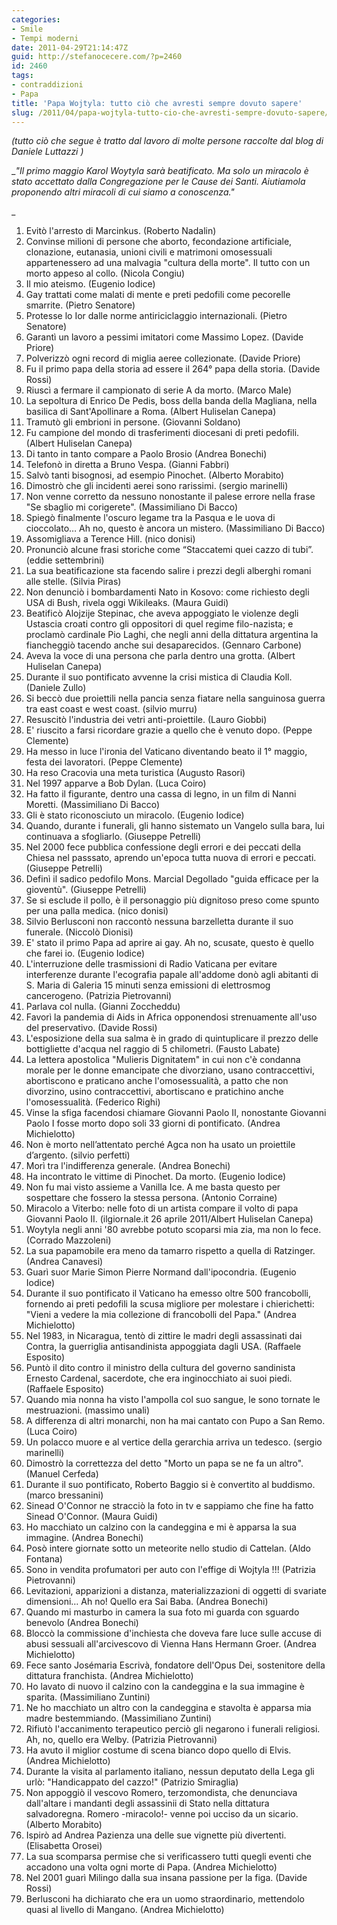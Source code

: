 ```yaml
---
categories:
- Smile
- Tempi moderni
date: 2011-04-29T21:14:47Z
guid: http://stefanocecere.com/?p=2460
id: 2460
tags:
- contraddizioni
- Papa
title: 'Papa Wojtyla: tutto ciò che avresti sempre dovuto sapere'
slug: /2011/04/papa-wojtyla-tutto-cio-che-avresti-sempre-dovuto-sapere/
---
```


_(tutto ciò che segue è tratto dal lavoro di molte persone raccolte dal blog di Daniele Luttazzi )_

__"Il primo maggio Karol Woytyla sarà beatificato. Ma solo un miracolo è stato accettato dalla Congregazione per le Cause dei Santi. Aiutiamola proponendo altri miracoli di cui siamo a conoscenza."_
  
_ 

  1. Evitò l'arresto di Marcinkus. (Roberto Nadalin)
  2. Convinse milioni di persone che aborto, fecondazione artificiale, clonazione, eutanasia, unioni civili e matrimoni omosessuali appartenessero ad una malvagia "cultura della morte". Il tutto con un morto appeso al collo. (Nicola Congiu)
  3. Il mio ateismo. (Eugenio Iodice)
  4. Gay trattati come malati di mente e preti pedofili come pecorelle smarrite. (Pietro Senatore)
  5. Protesse lo Ior dalle norme antiriciclaggio internazionali. (Pietro Senatore)
  6. Garantì un lavoro a pessimi imitatori come Massimo Lopez. (Davide Priore)
  7. Polverizzò ogni record di miglia aeree collezionate. (Davide Priore)
  8. Fu il primo papa della storia ad essere il 264° papa della storia. (Davide Rossi)
  9. Riuscì a fermare il campionato di serie A da morto. (Marco Male)
 10. La sepoltura di Enrico De Pedis, boss della banda della Magliana, nella basilica di Sant'Apollinare a Roma. (Albert Huliselan Canepa)
 11. Tramutò gli embrioni in persone. (Giovanni Soldano)
 12. Fu campione del mondo di trasferimenti diocesani di preti pedofili. (Albert Huliselan Canepa)
 13. Di tanto in tanto compare a Paolo Brosio (Andrea Bonechi)
 14. Telefonò in diretta a Bruno Vespa. (Gianni Fabbri)
 15. Salvò tanti bisognosi, ad esempio Pinochet. (Alberto Morabito)
 16. Dimostrò che gli incidenti aerei sono rarissimi. (sergio marinelli)
 17. Non venne corretto da nessuno nonostante il palese errore nella frase "Se sbaglio mi corigerete". (Massimiliano Di Bacco)
 18. Spiegò finalmente l'oscuro legame tra la Pasqua e le uova di cioccolato… Ah no, questo è ancora un mistero. (Massimiliano Di Bacco)
 19. Assomigliava a Terence Hill. (nico donisi)
 20. Pronunciò alcune frasi storiche come “Staccatemi quei cazzo di tubi”. (eddie settembrini)
 21. La sua beatificazione sta facendo salire i prezzi degli alberghi romani alle stelle. (Silvia Piras)
 22. Non denunciò i bombardamenti Nato in Kosovo: come richiesto degli USA di Bush, rivela oggi Wikileaks. (Maura Guidi)
 23. Beatificò Alojzije Stepinac, che aveva appoggiato le violenze degli Ustascia croati contro gli oppositori di quel regime filo-nazista; e proclamò cardinale Pio Laghi, che negli anni della dittatura argentina la fiancheggiò tacendo anche sui desaparecidos. (Gennaro Carbone)
 24. Aveva la voce di una persona che parla dentro una grotta. (Albert Huliselan Canepa)
 25. Durante il suo pontificato avvenne la crisi mistica di Claudia Koll. (Daniele Zullo)
 26. Si beccò due proiettili nella pancia senza fiatare nella sanguinosa guerra tra east coast e west coast. (silvio murru)
 27. Resuscitò l'industria dei vetri anti-proiettile. (Lauro Giobbi)
 28. E' riuscito a farsi ricordare grazie a quello che è venuto dopo. (Peppe Clemente)
 29. Ha messo in luce l'ironia del Vaticano diventando beato il 1° maggio, festa dei lavoratori. (Peppe Clemente)
 30. Ha reso Cracovia una meta turistica (Augusto Rasori)
 31. Nel 1997 apparve a Bob Dylan. (Luca Coiro)
 32. Ha fatto il figurante, dentro una cassa di legno, in un film di Nanni Moretti. (Massimiliano Di Bacco)
 33. Gli è stato riconosciuto un miracolo. (Eugenio Iodice)
 34. Quando, durante i funerali, gli hanno sistemato un Vangelo sulla bara, lui continuava a sfogliarlo. (Giuseppe Petrelli)
 35. Nel 2000 fece pubblica confessione degli errori e dei peccati della Chiesa nel passsato, aprendo un'epoca tutta nuova di errori e peccati. (Giuseppe Petrelli)
 36. Definì il sadico pedofilo Mons. Marcial Degollado "guida efficace per la gioventù". (Giuseppe Petrelli)
 37. Se si esclude il pollo, è il personaggio più dignitoso preso come spunto per una palla medica. (nico donisi)
 38. Silvio Berlusconi non raccontò nessuna barzelletta durante il suo funerale. (Niccolò Dionisi)
 39. E' stato il primo Papa ad aprire ai gay. Ah no, scusate, questo è quello che farei io. (Eugenio Iodice)
 40. L'interruzione delle trasmissioni di Radio Vaticana per evitare interferenze durante l'ecografia papale all'addome donò agli abitanti di S. Maria di Galeria 15 minuti senza emissioni di elettrosmog cancerogeno. (Patrizia Pietrovanni)
 41. Parlava col nulla. (Gianni Zoccheddu)
 42. Favorì la pandemia di Aids in Africa opponendosi strenuamente all'uso del preservativo. (Davide Rossi)
 43. L'esposizione della sua salma è in grado di quintuplicare il prezzo delle bottigliette d'acqua nel raggio di 5 chilometri. (Fausto Labate)
 44. La lettera apostolica "Mulieris Dignitatem" in cui non c'è condanna morale per le donne emancipate che divorziano, usano contraccettivi, abortiscono e praticano anche l'omosessualità, a patto che non divorzino, usino contraccettivi, abortiscano e pratichino anche l'omosessualità. (Federico Righi)
 45. Vinse la sfiga facendosi chiamare Giovanni Paolo II, nonostante Giovanni Paolo I fosse morto dopo soli 33 giorni di pontificato. (Andrea Michielotto)
 46. Non è morto nell’attentato perché Agca non ha usato un proiettile d’argento. (silvio perfetti)
 47. Morì tra l'indifferenza generale. (Andrea Bonechi)
 48. Ha incontrato le vittime di Pinochet. Da morto. (Eugenio Iodice)
 49. Non fu mai visto assieme a Vanilla Ice. A me basta questo per sospettare che fossero la stessa persona. (Antonio Corraine)
 50. Miracolo a Viterbo: nelle foto di un artista compare il volto di papa Giovanni Paolo II. (ilgiornale.it 26 aprile 2011/Albert Huliselan Canepa)
 51. Woytyla negli anni '80 avrebbe potuto scoparsi mia zia, ma non lo fece. (Corrado Mazzoleni)
 52. La sua papamobile era meno da tamarro rispetto a quella di Ratzinger. (Andrea Canavesi)
 53. Guarì suor Marie Simon Pierre Normand dall'ipocondria. (Eugenio Iodice)
 54. Durante il suo pontificato il Vaticano ha emesso oltre 500 francobolli, fornendo ai preti pedofili la scusa migliore per molestare i chierichetti: "Vieni a vedere la mia collezione di francobolli del Papa." (Andrea Michielotto)
 55. Nel 1983, in Nicaragua, tentò di zittire le madri degli assassinati dai Contra, la guerriglia antisandinista appoggiata dagli USA. (Raffaele Esposito)
 56. Puntò il dito contro il ministro della cultura del governo sandinista Ernesto Cardenal, sacerdote, che era inginocchiato ai suoi piedi. (Raffaele Esposito)
 57. Quando mia nonna ha visto l'ampolla col suo sangue, le sono tornate le mestruazioni. (massimo unali)
 58. A differenza di altri monarchi, non ha mai cantato con Pupo a San Remo. (Luca Coiro)
 59. Un polacco muore e al vertice della gerarchia arriva un tedesco. (sergio marinelli)
 60. Dimostrò la correttezza del detto "Morto un papa se ne fa un altro". (Manuel Cerfeda)
 61. Durante il suo pontificato, Roberto Baggio si è convertito al buddismo. (marco bressanini)
 62. Sinead O'Connor ne stracciò la foto in tv e sappiamo che fine ha fatto Sinead O'Connor. (Maura Guidi)
 63. Ho macchiato un calzino con la candeggina e mi è apparsa la sua immagine. (Andrea Bonechi)
 64. Posò intere giornate sotto un meteorite nello studio di Cattelan. (Aldo Fontana)
 65. Sono in vendita profumatori per auto con l'effige di Wojtyla !!! (Patrizia Pietrovanni)
 66. Levitazioni, apparizioni a distanza, materializzazioni di oggetti di svariate dimensioni… Ah no! Quello era Sai Baba. (Andrea Bonechi)
 67. Quando mi masturbo in camera la sua foto mi guarda con sguardo benevolo (Andrea Bonechi)
 68. Bloccò la commissione d'inchiesta che doveva fare luce sulle accuse di abusi sessuali all'arcivescovo di Vienna Hans Hermann Groer. (Andrea Michielotto)
 69. Fece santo Josémaria Escrivà, fondatore dell'Opus Dei, sostenitore della dittatura franchista. (Andrea Michielotto)
 70. Ho lavato di nuovo il calzino con la candeggina e la sua immagine è sparita. (Massimiliano Zuntini)
 71. Ne ho macchiato un altro con la candeggina e stavolta è apparsa mia madre bestemmiando. (Massimiliano Zuntini)
 72. Rifiutò l'accanimento terapeutico perciò gli negarono i funerali religiosi. Ah, no, quello era Welby. (Patrizia Pietrovanni)
 73. Ha avuto il miglior costume di scena bianco dopo quello di Elvis. (Andrea Michielotto)
 74. Durante la visita al parlamento italiano, nessun deputato della Lega gli urlò: "Handicappato del cazzo!" (Patrizio Smiraglia)
 75. Non appoggiò il vescovo Romero, terzomondista, che denunciava dall'altare i mandanti degli assassinii di Stato nella dittatura salvadoregna. Romero -miracolo!- venne poi ucciso da un sicario. (Alberto Morabito)
 76. Ispirò ad Andrea Pazienza una delle sue vignette più divertenti. (Elisabetta Orosei)
 77. La sua scomparsa permise che si verificassero tutti quegli eventi che accadono una volta ogni morte di Papa. (Andrea Michielotto)
 78. Nel 2001 guarì Milingo dalla sua insana passione per la figa. (Davide Rossi)
 79. Berlusconi ha dichiarato che era un uomo straordinario, mettendolo quasi al livello di Mangano. (Andrea Michielotto)